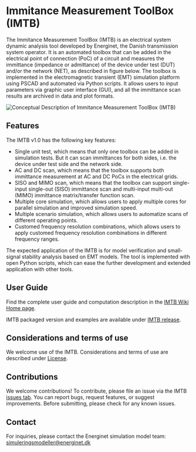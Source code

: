 # Immitance Measurement ToolBox (IMTB)
The Immitance Measurement ToolBox (IMTB) is an electrical system dynamic analysis tool developed by Energinet, the Danish transmission system operator. It is an automated toolbox that can be added in the electrical point of connection (PoC) of a circuit and measures the immittance (impedance or admittance) of the device under test (DUT) and/or the network (NET), as described in figure below. The toolbox is implemented in the electromagnetic transient (EMT) simulation platform using PSCAD and automated via Python scripts. It allows users to input parameters via graphic user interface (GUI), and all the immittance scan results are archived in data and plot formats. 

![Conceptual Description of Immitance Measurement ToolBox (IMTB)](https://github.com/user-attachments/assets/19bd1c11-2e4d-4250-b2d5-7b71b2fbcf1d)

## Features
The IMTB v1.0 has the following key features:
- Single unit test, which means that only one toolbox can be added in simulation tests. But it can scan immittances for both sides, i.e. the device under test side and the network side.
-	AC and DC scan, which means that the toolbox supports both immittance measurement at AC and DC PoCs in the electrical grids.
-	SISO and MIMO scan, which means that the toolbox can support single-input single-out (SISO) immittance scan and multi-input multi-out (MIMO) immittance matrix/transfer function scan.
-	Multiple core simulation, which allows users to apply multiple cores for parallel simulation and improved simulation speed. 
-	Multiple scenario simulation, which allows users to automatize scans of different operating points.
-	Customed frequency resolution combinations, which allows users to apply customed frequency resolution combinations in different frequency ranges.  

The expected application of the IMTB is for model verification and small-signal stability analysis based on EMT models. The tool is implemented with open Python scripts, which can ease the further development and extended application with other tools.

## User Guide
Find the complete user guide and computation description in the [IMTB Wiki Home page](https://github.com/Energinet-SimTools/IMTB/wiki).

IMTB packaged version and examples are available under [IMTB release](https://github.com/Energinet-SimTools/IMTB/releases).

## Considerations and terms of use 
We welcome use of the IMTB. Considerations and terms of use are described under [License](https://github.com/Energinet-SimTools/IMTB?tab=License-1-ov-file).

## Contributions
We welcome contributions! To contribute, please file an issue via the IMTB [issues tab](https://github.com/Energinet-SimTools/IMTB/issues). You can report bugs, request features, or suggest improvements. Before submitting, please check for any known issues.

## Contact
For inquiries, please contact the Energinet simulation model team: simuleringsmodeller@energinet.dk
